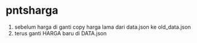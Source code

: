 # pntsharga
1. sebelum harga di ganti copy harga lama dari data.json ke old_data.json
2. terus ganti HARGA baru di DATA.json
